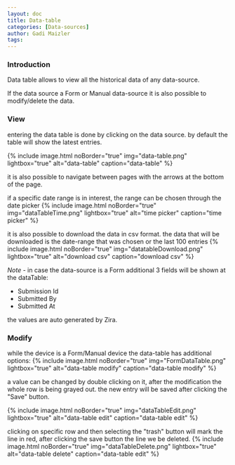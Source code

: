 ```yaml
---
layout: doc
title: Data-table
categories: [Data-sources]
author: Gadi Maizler
tags: 
---
```

### Introduction
Data table allows to view all the historical data of any data-source.  

If the data source a Form or Manual data-source it is also possible to modify/delete the data.


### View
entering the data table is done by clicking on the data source.
by default the table will show the latest entries.

{% include image.html noBorder="true" img="data-table.png" lightbox="true" alt="data-table" caption="data-table" %}  

it is also possible to navigate between pages with the arrows at the bottom of the page.


if a specific date range is in interest, the range can be chosen through the date picker 
{% include image.html noBorder="true" img="dataTableTime.png" lightbox="true" alt="time picker" caption="time picker" %}  


it is also possible to download the data in csv format. 
the data that will be downloaded is the date-range that was chosen or the last 100 entries
{% include image.html noBorder="true" img="datatableDownload.png" lightbox="true" alt="download csv" caption="download csv" %}

*Note* - in case the data-source is a Form additional 3 fields will be shown at the dataTable:

- Submission Id
- Submitted By
- Submitted At

the values are auto generated by Zira.
### Modify
while the device is a Form/Manual device the data-table has additional options:
{% include image.html noBorder="true" img="FormDataTable.png" lightbox="true" alt="data-table modify" caption="data-table modify" %}

a value can be changed by double clicking on it, after the modification the whole row is being grayed out. the new entry will be saved after clicking the "Save" button.

{% include image.html noBorder="true" img="dataTableEdit.png" lightbox="true" alt="data-table edit" caption="data-table edit" %}


clicking on specific row and then selecting the "trash" button will mark the line in red, after clicking the save button the line we be deleted.
{% include image.html noBorder="true" img="dataTableDelete.png" lightbox="true" alt="data-table delete" caption="data-table edit" %}
